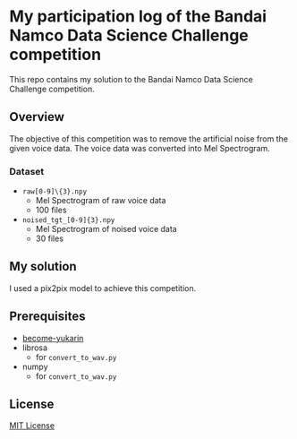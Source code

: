 # My participation log of the Bandai Namco Data Science Challenge competition
This repo contains my solution to the Bandai Namco Data Science Challenge competition.

## Overview
The objective of this competition was to remove the artificial noise from the given voice data.
The voice data was converted into Mel Spectrogram.

### Dataset
  - `raw[0-9]\{3}.npy`
    - Mel Spectrogram of raw voice data
    - 100 files
  - `noised_tgt_[0-9]{3}.npy`
    - Mel Spectrogram of noised voice data
    - 30 files

## My solution
I used a pix2pix model to achieve this competition.

## Prerequisites
  - [become-yukarin](https://github.com/Hiroshiba/become-yukarin)
  - librosa
    - for `convert_to_wav.py`
  - numpy
    - for `convert_to_wav.py`

## License
[MIT License](./LICENSE)
